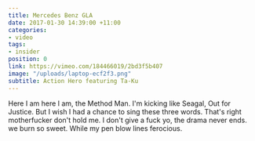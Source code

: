 ```yaml
---
title: Mercedes Benz GLA
date: 2017-01-30 14:39:00 +11:00
categories:
- video
tags:
- insider
position: 0
link: https://vimeo.com/184466019/2bd3f5b407
image: "/uploads/laptop-ecf2f3.png"
subtitle: Action Hero featuring Ta-Ku
---
```


Here I am here I am, the Method Man. I'm kicking like Seagal, Out for Justice. But I wish I had a chance to sing these three words. That's right motherfucker don't hold me. I don't give a fuck yo, the drama never ends. we burn so sweet. While my pen blow lines ferocious.